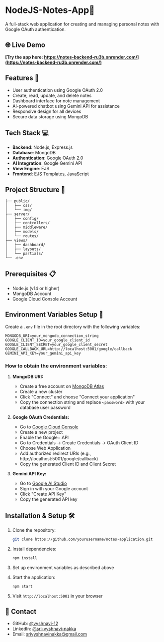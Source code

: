 # NodeJS-Notes-App📝
A full-stack web application for creating and managing personal notes with Google OAuth authentication.

## 🌐 Live Demo
**[Try the app here: https://notes-backend-ru3b.onrender.com/](https://notes-backend-ru3b.onrender.com/)**

## Features 🚀
- User authentication using Google OAuth 2.0
- Create, read, update, and delete notes
- Dashboard interface for note management
- AI-powered chatbot using Gemini API for assistance
- Responsive design for all devices
- Secure data storage using MongoDB

## Tech Stack 💻
- **Backend**: Node.js, Express.js
- **Database**: MongoDB
- **Authentication**: Google OAuth 2.0
- **AI Integration**: Google Gemini API
- **View Engine**: EJS
- **Frontend**: EJS Templates, JavaScript

## Project Structure 📁
```
├── public/
│   ├── css/
│   └── img/
├── server/
│   ├── config/
│   ├── controllers/
│   ├── middleware/
│   ├── models/
│   └── routes/
├── views/
│   ├── dashboard/
│   ├── layouts/
│   └── partials/
└── .env
```

## Prerequisites 📋
- Node.js (v14 or higher)
- MongoDB Account
- Google Cloud Console Account

## Environment Variables Setup 🔐
Create a `.env` file in the root directory with the following variables:
```
MONGODB_URI=your_mongodb_connection_string
GOOGLE_CLIENT_ID=your_google_client_id
GOOGLE_CLIENT_SECRET=your_google_client_secret
GOOGLE_CALLBACK_URL=http://localhost:5001/google/callback
GEMINI_API_KEY=your_gemini_api_key
```

### How to obtain the environment variables:
1. **MongoDB URI:**
   - Create a free account on [MongoDB Atlas](https://www.mongodb.com/atlas)
   - Create a new cluster
   - Click "Connect" and choose "Connect your application"
   - Copy the connection string and replace `<password>` with your database user password

2. **Google OAuth Credentials:**
   - Go to [Google Cloud Console](https://console.cloud.google.com)
   - Create a new project
   - Enable the Google+ API
   - Go to Credentials → Create Credentials → OAuth Client ID
   - Choose Web Application
   - Add authorized redirect URIs (e.g., http://localhost:5001/google/callback)
   - Copy the generated Client ID and Client Secret

3. **Gemini API Key:**
   - Go to [Google AI Studio](https://makersuite.google.com/app/apikey)
   - Sign in with your Google account
   - Click "Create API Key"
   - Copy the generated API key

## Installation & Setup 🛠️
1. Clone the repository:
   ```bash
   git clone https://github.com/yourusername/notes-application.git
   ```

2. Install dependencies:
   ```bash
   npm install
   ```

3. Set up environment variables as described above

4. Start the application:
   ```bash
   npm start
   ```

5. Visit `http://localhost:5001` in your browser

## 📧 Contact
- GitHub: [@vyshnavi-12](https://github.com/vyshnavi-12)
- LinkedIn: [@sri-vyshnavi-nakka](https://www.linkedin.com/in/sri-vyshnavi-nakka-38136428b/)
- Email: [srivyshnavinakka@gmail.com](mailto:srivyshnavinakka@gmail.com)
